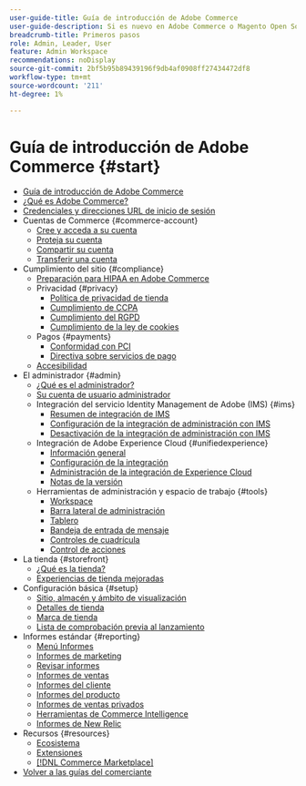 ```yaml
---
user-guide-title: Guía de introducción de Adobe Commerce
user-guide-description: Si es nuevo en Adobe Commerce o Magento Open Source, descubra los recursos del ecosistema  [!DNL Commerce] y siga el recorrido del cliente para explorar su tienda y obtener información sobre las características clave.
breadcrumb-title: Primeros pasos
role: Admin, Leader, User
feature: Admin Workspace
recommendations: noDisplay
source-git-commit: 2bf5b95b89439196f9db4af0908ff27434472df8
workflow-type: tm+mt
source-wordcount: '211'
ht-degree: 1%

---
```



# Guía de introducción de Adobe Commerce {#start}

+ [Guía de introducción de Adobe Commerce](guide-overview.md)
+ [¿Qué es Adobe Commerce?](about.md)
+ [Credenciales y direcciones URL de inicio de sesión](login-urls.md)
+ Cuentas de Commerce {#commerce-account}
   + [Cree y acceda a su cuenta](commerce-account-create.md)
   + [Proteja su cuenta](commerce-account-secure.md)
   + [Compartir su cuenta](commerce-account-share.md)
   + [Transferir una cuenta](commerce-account-transfer.md)
+ Cumplimiento del sitio {#compliance}
   + [Preparación para HIPAA en Adobe Commerce](hipaa-ready-service.md)
   + Privacidad {#privacy}
      + [Política de privacidad de tienda](privacy-policy.md)
      + [Cumplimiento de CCPA](compliance-ccpa.md)
      + [Cumplimiento del RGPD](compliance-gdpr.md)
      + [Cumplimiento de la ley de cookies](compliance-cookie-law.md)
   + Pagos {#payments}
      + [Conformidad con PCI](compliance-pci.md)
      + [Directiva sobre servicios de pago](compliance-payment-services-directive.md)
   + [Accesibilidad](navigation-accessibility.md)
+ El administrador {#admin}
   + [¿Qué es el administrador?](admin.md)
   + [Su cuenta de usuario administrador](admin-signin.md)
   + Integración del servicio Identity Management de Adobe (IMS) {#ims}
      + [Resumen de integración de IMS](adobe-ims-integration-overview.md)
      + [Configuración de la integración de administración con IMS](adobe-ims-config.md)
      + [Desactivación de la integración de administración con IMS](adobe-ims-disable.md)
   + Integración de Adobe Experience Cloud {#unifiedexperience}
      + [Información general](admin-unified-experience-integration-overview.md)
      + [Configuración de la integración](admin-unified-experience-integration-configure.md)
      + [Administración de la integración de Experience Cloud](admin-unified-experience-integration-manage.md)
      + [Notas de la versión](admin-unified-experience-release-notes.md)
   + Herramientas de administración y espacio de trabajo {#tools}
      + [Workspace](admin-workspace.md)
      + [Barra lateral de administración](admin-menu.md)
      + [Tablero](admin-dashboard.md)
      + [Bandeja de entrada de mensaje](admin-message-inbox.md)
      + [Controles de cuadrícula](admin-grid-controls.md)
      + [Control de acciones](admin-actions-control.md)
+ La tienda {#storefront}
   + [¿Qué es la tienda?](storefront.md)
   + [Experiencias de tienda mejoradas](enhanced-experiences.md)
+ Configuración básica {#setup}
   + [Sitio, almacén y ámbito de visualización](websites-stores-views.md)
   + [Detalles de tienda](store-details.md)
   + [Marca de tienda](storefront-branding.md)
   + [Lista de comprobación previa al lanzamiento](prelaunch-checklist.md)
+ Informes estándar {#reporting}
   + [Menú Informes](reports-menu.md)
   + [Informes de marketing](marketing-reports.md)
   + [Revisar informes](review-reports.md)
   + [Informes de ventas](sales-reports.md)
   + [Informes del cliente](customer-reports.md)
   + [Informes del producto](product-reports.md)
   + [Informes de ventas privados](private-sales-reports.md)
   + [Herramientas de Commerce Intelligence](business-intelligence.md)
   + [Informes de New Relic](new-relic-reporting.md)
+ Recursos {#resources}
   + [Ecosistema](resources.md)
   + [Extensiones](extensions.md)
   + [[!DNL Commerce Marketplace]](commerce-marketplace.md)
+ [Volver a las guías del comerciante](https://experienceleague.adobe.com/en/docs/commerce-admin/user-guides/home)

